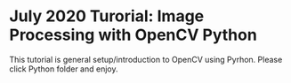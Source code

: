 # July 2020 Turorial: Image Processing with OpenCV Python

This tutorial is general setup/introduction to OpenCV using Pyrhon. Please click Python folder and enjoy. 
